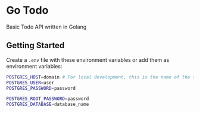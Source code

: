 # Go Todo

Basic Todo API written in Golang

## Getting Started

Create a `.env` file with these environment variables or add them as environment variables:

```sh
POSTGRES_HOST=domain # For local development, this is the name of the service in compose.yaml
POSTGRES_USER=user
POSTGRES_PASSWORD=password

POSTGRES_ROOT_PASSWORD=password
POSTGRES_DATABASE=database_name
```

